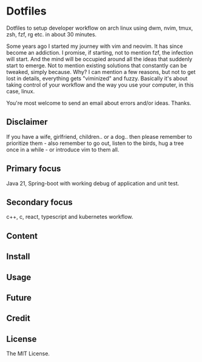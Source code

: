 # Dotfiles
Dotfiles to setup developer workflow on arch linux using dwm, nvim, tmux, zsh, fzf, rg etc. in about 30 minutes.

Some years ago I started my journey with vim and neovim. It has since become an addiction. I promise, if starting, not to mention fzf, the infection will start. And the mind will be occupied around all the ideas that suddenly start to emerge. Not to mention existing solutions that constantly can be tweaked, simply because. Why? I can mention a few reasons, but not to get lost in details, everything gets "viminized" and fuzzy. Basically it's about taking control of your workflow and the way you use your computer, in this case, linux.

You're most welcome to send an email about errors and/or ideas. Thanks.

## Disclaimer
If you have a wife, girlfriend, children.. or a dog.. then please remember to prioritize them - also remember to go out, listen to the birds, hug a tree once in a while - or introduce vim to them all.

## Primary focus
Java 21, Spring-boot with working debug of application and unit test.
## Secondary focus
c++, c, react, typescript and kubernetes workflow.
## Content
## Install
## Usage
## Future

## Credit
## License
The MIT License.
